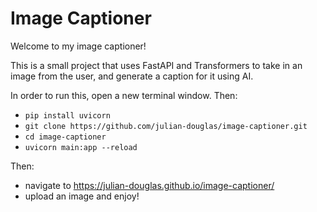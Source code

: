 # Image Captioner

Welcome to my image captioner!

This is a small project that uses FastAPI and Transformers to take in an image from the user, and generate a caption for it using AI. 

In order to run this, open a new terminal window. Then:
- `pip install uvicorn`
- `git clone https://github.com/julian-douglas/image-captioner.git`
- `cd image-captioner`
- `uvicorn main:app --reload`

Then:
- navigate to https://julian-douglas.github.io/image-captioner/
- upload an image and enjoy!
